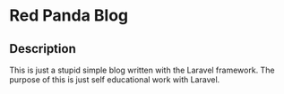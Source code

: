# Red Panda Blog

## Description
This is just a stupid simple blog written with the Laravel framework.
The purpose of this is just self educational work with Laravel.
